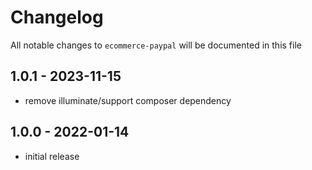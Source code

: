 # Changelog

All notable changes to `ecommerce-paypal` will be documented in this file

## 1.0.1 - 2023-11-15

- remove illuminate/support composer dependency

## 1.0.0 - 2022-01-14

- initial release
